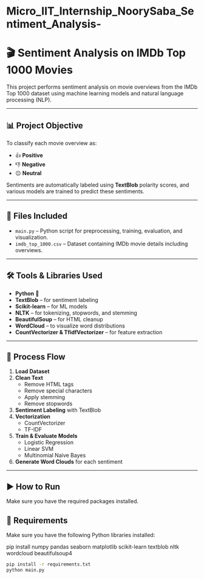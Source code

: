 # Micro_IIT_Internship_NoorySaba_Sentiment_Analysis-


# 🎬 Sentiment Analysis on IMDb Top 1000 Movies

This project performs sentiment analysis on movie overviews from the IMDb Top 1000 dataset using machine learning models and natural language processing (NLP).

---

## 📊 Project Objective

To classify each movie overview as:
- 👍 **Positive**
- 👎 **Negative**
- 😐 **Neutral**

Sentiments are automatically labeled using **TextBlob** polarity scores, and various models are trained to predict these sentiments.

---

## 📁 Files Included

- `main.py` – Python script for preprocessing, training, evaluation, and visualization.
- `imdb_top_1000.csv` – Dataset containing IMDb movie details including overviews.

---

## 🛠️ Tools & Libraries Used

- **Python** 🐍  
- **TextBlob** – for sentiment labeling  
- **Scikit-learn** – for ML models  
- **NLTK** – for tokenizing, stopwords, and stemming  
- **BeautifulSoup** – for HTML cleanup  
- **WordCloud** – to visualize word distributions  
- **CountVectorizer & TfidfVectorizer** – for feature extraction  

---

## 🔄 Process Flow

1. **Load Dataset**  
2. **Clean Text**  
   - Remove HTML tags  
   - Remove special characters  
   - Apply stemming  
   - Remove stopwords  
3. **Sentiment Labeling** with TextBlob  
4. **Vectorization**  
   - CountVectorizer  
   - TF-IDF  
5. **Train & Evaluate Models**
   - Logistic Regression  
   - Linear SVM  
   - Multinomial Naive Bayes  
6. **Generate Word Clouds** for each sentiment

---

## ▶️ How to Run

Make sure you have the required packages installed.

## 📌 Requirements
Make sure you have the following Python libraries installed:

pip install numpy pandas seaborn matplotlib scikit-learn textblob nltk wordcloud beautifulsoup4

```bash
pip install -r requirements.txt
python main.py


